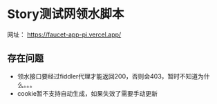 # Story测试网领水脚本
网址：
https://faucet-app-pi.vercel.app/

## 存在问题
- 领水接口要经过fiddler代理才能返回200，否则会403，暂时不知道为什么。。。
- cookie暂不支持自动生成，如果失效了需要手动更新
